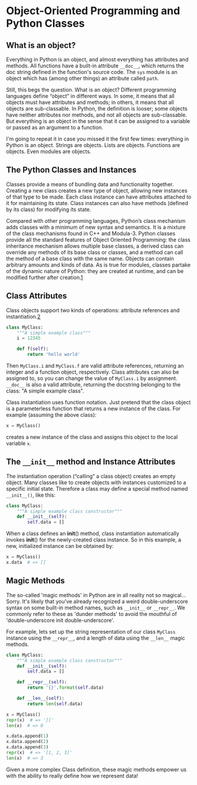 # Object-Oriented Programming and Python Classes

## What is an object?
Everything in Python is an object, and almost everything has attributes and methods. All functions have a built-in attribute `__doc__`, which returns the doc string defined in the function's source code. The `sys` module is an object which has (among other things) an attribute called `path`.

Still, this begs the question. What is an object? Different programming languages define “object” in different ways. In some, it means that all objects must have attributes and methods; in others, it means that all objects are sub-classable. In Python, the definition is looser; some objects have neither attributes nor methods, and not all objects are sub-classable. But everything is an object in the sense that it can be assigned to a variable or passed as an argument to a function.

I'm going to repeat it in case you missed it the first few times: everything in Python is an object. Strings are objects. Lists are objects. Functions are objects. Even modules are objects.

## The Python Classes and Instances
Classes provide a means of bundling data and functionality together. Creating a new class creates a new type of object, allowing new instances of that type to be made. Each class instance can have attributes attached to it for maintaining its state. Class instances can also have methods (defined by its class) for modifying its state.

Compared with other programming languages, Python’s class mechanism adds classes with a minimum of new syntax and semantics. It is a mixture of the class mechanisms found in C++ and Modula-3. Python classes provide all the standard features of Object Oriented Programming: the class inheritance mechanism allows multiple base classes, a derived class can override any methods of its base class or classes, and a method can call the method of a base class with the same name. Objects can contain arbitrary amounts and kinds of data. As is true for modules, classes partake of the dynamic nature of Python: they are created at runtime, and can be modified further after creation.[1](https://docs.python.org/3/tutorial/classes.html#classes)


## Class Attributes
Class objects support two kinds of operations: attribute references and instantiation.[2](https://docs.python.org/3/tutorial/classes.html#class-objects)
```python
class MyClass:
    """A simple example class"""
    i = 12345

    def f(self):
        return 'hello world'
```
Then `MyClass.i` and `MyClass.f` are valid attribute references, returning an integer and a function object, respectively. Class attributes can also be assigned to, so you can change the value of `MyClass.i` by assignment. `__doc__` is also a valid attribute, returning the docstring belonging to the class: "A simple example class".

Class instantiation uses function notation. Just pretend that the class object is a parameterless function that returns a new instance of the class. For example (assuming the above class):
```python
x = MyClass()
```
creates a new instance of the class and assigns this object to the local variable `x`.

## The `__init__` method and Instance Attributes
The instantiation operation (“calling” a class object) creates an empty object. Many classes like to create objects with instances customized to a specific initial state. Therefore a class may define a special method named `__init__()`, like this:
```python
class MyClass:
    """A simple example class constructor"""
    def __init__(self):
        self.data = []
```
When a class defines an __init__() method, class instantiation automatically invokes __init__() for the newly-created class instance. So in this example, a new, initialized instance can be obtained by:

```python
x = MyClass()
x.data  # => []
```

## Magic Methods
The so-called 'magic methods' in Python are in all reality not so magical... Sorry. It's likely that you've already recognized a weird double-underscore syntax on some built-in method names, such as `__init__` or `__repr__`. We commonly refer to these as 'dunder methods' to avoid the mouthful of 'double-underscore init double-underscore'.

For example, lets set up the string representation of our class `MyClass` instance using the `__repr__`, and a length of data using the `__len__` magic methods.

```python
class MyClass:
    """A simple example class constructor"""
    def __init__(self):
        self.data = []

    def __repr__(self):
        return '{}'.format(self.data)

    def __len__(self):
        return len(self.data)

x = MyClass()
repr(x)  # => '[]'
len(x)  # => 0

x.data.append(1)
x.data.append(2)
x.data.append(3)
repr(x)  # => '[1, 2, 3]'
len(x)  # => 3
```

Given a more complex Class definition, these magic methods empower us with the ability to really define how we represent data!
